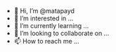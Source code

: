 - 👋 Hi, I’m @matapayd
- 👀 I’m interested in ...
- 🌱 I’m currently learning ...
- 💞️ I’m looking to collaborate on ...
- 📫 How to reach me ...

<!---
matapayd/matapayd is a ✨ special ✨ repository because its `README.md` (this file) appears on your GitHub profile.
You can click the Preview link to take a look at your changes.
--->

